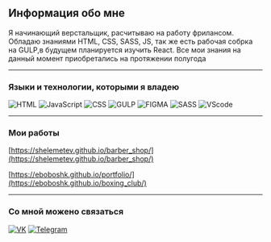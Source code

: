 ## Информация обо мне

Я начинающий верстальщик, расчитываю на работу фрилансом.
Обладаю знаниями HTML, CSS, SASS, JS, так же есть рабочая собрка
на GULP,в будущем планируется изучить React. Все мои знания
на данный момент приобретались на протяжении полугода
___

### Языки и технологии, которыми я владею

![HTML](https://img.shields.io/badge/-HTML-090909?style=for-the-badge&logo=html5&logoColor=#E34F26) ![JavaScript](https://img.shields.io/badge/-JavaScript-090909?style=for-the-badge&logo=JavaScript&logoColor=E9D54D) ![CSS](https://img.shields.io/badge/-CSS-090909?style=for-the-badge&logo=css3&logoColor=#1572B6) ![GULP](https://img.shields.io/badge/-JULP-090909?style=for-the-badge&logo=gulp&logoColor=#CF4647) ![FIGMA](https://img.shields.io/badge/-FIGMA-090909?style=for-the-badge&logo=figma&logoColor=#F24E1E) ![SASS](https://img.shields.io/badge/-SASS-090909?style=for-the-badge&logo=sass&logoColor=#CC6699) ![VScode](https://img.shields.io/badge/-VS_code-090909?style=for-the-badge&logo=visualstudiocode&logoColor=#007ACC) 
___
### Мои работы 
[https://shelemetev.github.io/barber_shop/](https://shelemetev.github.io/barber_shop/)

[https://eboboshk.github.io/portfolio/](https://eboboshk.github.io/boxing_club/)
___

### Со мной можено связаться 

[![VK](https://img.shields.io/badge/-VK-090909?style=for-the-badge&logo=vk&logoColor=#0077FF)](https://vk.com/pohuistegor) [![Telegram](https://img.shields.io/badge/-Telegram-090909?style=for-the-badge&logo=telegram&logoColor=#26A5E4)](https://t.me/BeatDown_Hardcore)
